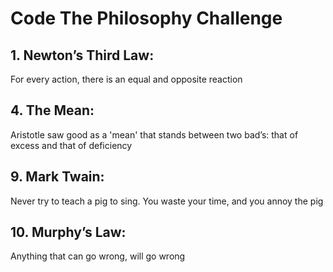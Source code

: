 # Code The Philosophy Challenge

## 1. Newton’s Third Law:
For every action, there is an equal and opposite reaction

## 4. The Mean:
Aristotle saw good as a 'mean' that stands between two bad’s: that of excess and that of deficiency

## 9. Mark Twain:
Never try to teach a pig to sing. You waste your time, and you annoy the pig

## 10. Murphy’s Law:
Anything that can go wrong, will go wrong
